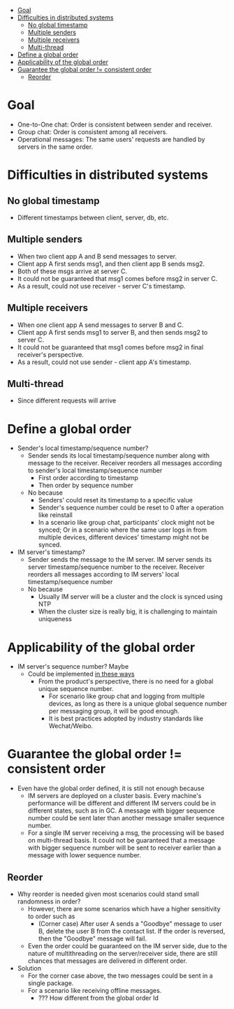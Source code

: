 - [Goal](#goal)
- [Difficulties in distributed systems](#difficulties-in-distributed-systems)
  - [No global timestamp](#no-global-timestamp)
  - [Multiple senders](#multiple-senders)
  - [Multiple receivers](#multiple-receivers)
  - [Multi-thread](#multi-thread)
- [Define a global order](#define-a-global-order)
- [Applicability of the global order](#applicability-of-the-global-order)
- [Guarantee the global order != consistent order](#guarantee-the-global-order--consistent-order)
  - [Reorder](#reorder)

# Goal
* One-to-One chat: Order is consistent between sender and receiver. 
* Group chat: Order is consistent among all receivers. 
* Operational messages: The same users' requests are handled by servers in the same order.

# Difficulties in distributed systems
## No global timestamp
* Different timestamps between client, server, db, etc. 

## Multiple senders
* When two client app A and B send messages to server. 
* Client app A first sends msg1, and then client app B sends msg2. 
* Both of these msgs arrive at server C. 
* It could not be guaranteed that msg1 comes before msg2 in server C. 
* As a result, could not use receiver - server C's timestamp. 

## Multiple receivers
* When one client app A send messages to server B and C. 
* Client app A first sends msg1 to server B, and then sends msg2 to server C. 
* It could not be guaranteed that msg1 comes before msg2 in final receiver's perspective. 
* As a result, could not use sender - client app A's timestamp. 

## Multi-thread
* Since different requests will arrive 

# Define a global order
* Sender's local timestamp/sequence number?
  * Sender sends its local timestamp/sequence number along with message to the receiver. Receiver reorders all messages according to sender's local timestamp/sequence number
    * First order according to timestamp
    * Then order by sequence number
  * No because
    * Senders' could reset its timestamp to a specific value
    * Sender's sequence number could be reset to 0 after a operation like reinstall
    * In a scenario like group chat, participants' clock might not be synced; Or in a scenario where the same user logs in from multiple devices, different devices' timestamp might not be synced.
* IM server's timestamp?
  * Sender sends the message to the IM server. IM server sends its server timestamp/sequence number to the receiver. Receiver reorders all messages according to IM servers' local timestamp/sequence number
  * No because
    * Usually IM server will be a cluster and the clock is synced using NTP
    * When the cluster size is really big, it is challenging to maintain uniqueness

# Applicability of the global order

* IM server's sequence number? Maybe
  * Could be implemented [in these ways](https://github.com/DreamOfTheRedChamber/system-design/blob/master/uniqueIDGenerator.md)
    * From the product's perspective, there is no need for a global unique sequence number.
      * For scenario like group chat and logging from multiple devices, as long as there is a unique global sequence number per messaging group, it will be good enough.
      * It is best practices adopted by industry standards like Wechat/Weibo.

# Guarantee the global order != consistent order
* Even have the global order defined, it is still not enough because
  * IM servers are deployed on a cluster basis. Every machine's performance will be different and different IM servers could be in different states, such as in GC. A message with bigger sequence number could be sent later than another message smaller sequence number.
  * For a single IM server receiving a msg, the processing will be based on multi-thread basis. It could not be guaranteed that a message with bigger sequence number will be sent to receiver earlier than a message with lower sequence number.

## Reorder
* Why reorder is needed given most scenarios could stand small randomness in order?
  * However, there are some scenarios which have a higher sensitivity to order such as
    * (Corner case) After user A sends a "Goodbye" message to user B, delete the user B from the contact list. If the order is reversed, then the "Goodbye" message will fail.
  * Even the order could be guaranteed on the IM server side, due to the nature of multithreading on the server/receiver side, there are still chances that messages are delivered in different order.
* Solution
  * For the corner case above, the two messages could be sent in a single package.
  * For a scenario like receiving offline messages.
    * ??? How different from the global order Id
